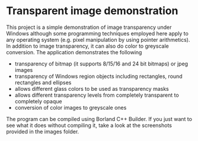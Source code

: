 # Transparent image demonstration

This project is a simple demonstration of image transparency under Windows although some programming techniques employed here 
apply to any operating system (e.g. pixel manipulation by using pointer arithmetics). In addition to image transparency, it can also do color to greyscale conversion. The application demonstrates the following

  - transparency of bitmap (it supports 8/15/16 and 24 bit bitmaps) or jpeg images
  - transparency of Windows region objects including rectangles, round rectangles and ellipses
  - allows different glass colors to be used as transparency masks
  - allows different transparency levels from completely transparent to completely opaque
  - conversion of color images to greyscale ones
  
  The program can be compiled using Borland C++ Builder. If you just want to see what it does without compiling it, take a
  look at the screenshots provided in the images folder.

